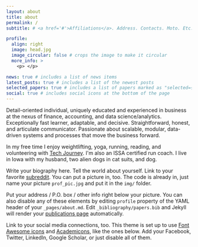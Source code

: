 ```yaml
---
layout: about
title: about
permalink: /
subtitle: # <a href='#'>Affiliations</a>. Address. Contacts. Moto. Etc.

profile:
  align: right
  image: head.jpg
  image_circular: false # crops the image to make it circular
  more_info: >
    <p> </p>

news: true # includes a list of news items
latest_posts: true # includes a list of the newest posts
selected_papers: true # includes a list of papers marked as "selected={true}"
social: true # includes social icons at the bottom of the page
---
```


Detail-oriented individual, uniquely educated and experienced in business at the nexus of finance, accounting, and data science/analytics. Exceptionally fast learner, adaptable, and decisive. Straightforward, honest, and articulate communicator. Passionate about scalable, modular, data-driven systems and processes that move the business forward.

In my free time I enjoy weightlifting, yoga, running, reading, and volunteering with [Tech Journey](https://www.techjourney.org/). I'm also an ISSA certified run coach. I live in Iowa with my husband, two alien dogs in cat suits, and dog.


Write your biography here. Tell the world about yourself. Link to your favorite [subreddit](http://reddit.com). You can put a picture in, too. The code is already in, just name your picture `prof_pic.jpg` and put it in the `img/` folder.

Put your address / P.O. box / other info right below your picture. You can also disable any of these elements by editing `profile` property of the YAML header of your `_pages/about.md`. Edit `_bibliography/papers.bib` and Jekyll will render your [publications page](/al-folio/publications/) automatically.

Link to your social media connections, too. This theme is set up to use [Font Awesome icons](https://fontawesome.com/) and [Academicons](https://jpswalsh.github.io/academicons/), like the ones below. Add your Facebook, Twitter, LinkedIn, Google Scholar, or just disable all of them.
